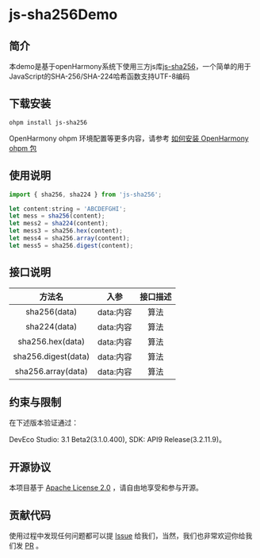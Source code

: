 # js-sha256Demo

## 简介
本demo是基于openHarmony系统下使用三方js库[js-sha256](https://github.com/emn178/js-sha256)，一个简单的用于JavaScript的SHA-256/SHA-224哈希函数支持UTF-8编码

## 下载安装
```
ohpm install js-sha256
```
OpenHarmony ohpm 环境配置等更多内容，请参考 [如何安装 OpenHarmony ohpm 包](https://gitee.com/openharmony-tpc/docs/blob/master/OpenHarmony_har_usage.md)
## 使用说明

```javascript
import { sha256, sha224 } from 'js-sha256';

let content:string = 'ABCDEFGHI';
let mess = sha256(content);
let mess2 = sha224(content);
let mess3 = sha256.hex(content);
let mess4 = sha256.array(content);
let mess5 = sha256.digest(content);
```

## 接口说明

|    方法名    |    入参     | 接口描述 |
|:---------:|:---------:|:----:|
| sha256(data) | data:内容 |  算法  |
| sha224(data) | data:内容 |  算法  |
| sha256.hex(data) | data:内容 |  算法  |
| sha256.digest(data) | data:内容 |  算法  |
| sha256.array(data) | data:内容 |  算法  |


## 约束与限制
在下述版本验证通过：

DevEco Studio: 3.1 Beta2(3.1.0.400), SDK: API9 Release(3.2.11.9)。

## 开源协议

本项目基于 [Apache License 2.0](https://gitee.com/openharmony-tpc/openharmony_tpc_samples/tree/master/js-sha256Demo/LICENSE) ，请自由地享受和参与开源。

## 贡献代码

使用过程中发现任何问题都可以提 [Issue](https://gitee.com/openharmony-tpc/openharmony_tpc_samples/issues) 给我们，当然，我们也非常欢迎你给我们发 [PR](https://gitee.com/openharmony-tpc/openharmony_tpc_samples/pulls) 。